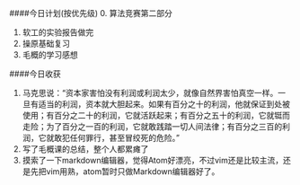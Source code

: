 ####今日计划(按优先级)
0. 算法竞赛第二部分
1. 软工的实验报告做完
2. 操原基础复习
3. 毛概的学习感想

####今日收获
1. 马克思说：“资本家害怕没有利润或利润太少，就像自然界害怕真空一样。一旦有适当的利润，资本就大胆起来。如果有百分之十的利润，他就保证到处被使用；有百分之二十的利润，它就活跃起来；有百分之五十的利润，它就铤而走险；为了百分之一百的利润，它就敢践踏一切人间法律；有百分之三百的利润，它就敢犯任何罪行，甚至冒绞死的危险。”
2. 写了毛概课的总结，整个人都累瘫了
3. 摸索了一下markdown编辑器，觉得Atom好漂亮，不过vim还是比较主流，还是先把vim用熟，atom暂时只做Markdown编辑器好了。
